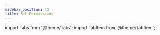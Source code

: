 ```yaml
---
sidebar_position: 40
title: Set Permissions
---
```


import Tabs from '@theme/Tabs';
import TabItem from '@theme/TabItem';

